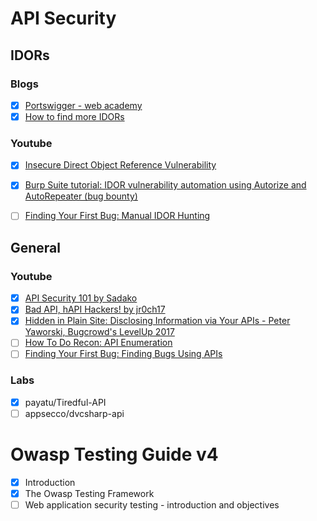 # API Security 
## IDORs
### Blogs
- [x]  [Portswigger - web academy](https://portswigger.net/web-security/access-control/idor)
- [x]  [How to find more IDORs](https://medium.com/@vickieli/how-to-find-more-idors-ae2db67c9489)
### Youtube
- [x]  [Insecure Direct Object Reference Vulnerability](https://www.youtube.com/watch?v=rloqMGcPMkI)
- [x]  [Burp Suite tutorial: IDOR vulnerability automation using Autorize and AutoRepeater (bug bounty)](https://www.youtube.com/watch?v=3K1-a7dnA60)
- [ ]  [Finding Your First Bug: Manual IDOR Hunting](https://www.youtube.com/watch?v=gINAtzdccts)


## General
### Youtube
- [x]  [API Security 101 by Sadako](https://www.youtube.com/watch?v=ijalD2NkRFg)
- [x]  [Bad API, hAPI Hackers! by jr0ch17](https://www.youtube.com/watch?v=UT7-ZVawdzA)
- [x]  [Hidden in Plain Site: Disclosing Information via Your APIs - Peter Yaworski, Bugcrowd's LevelUp 2017](https://www.youtube.com/watch?v=jBi3a-dXsM8)
- [ ]  [How To Do Recon: API Enumeration](https://www.youtube.com/watch?v=fvcKwUS4PTE)
- [ ]  [Finding Your First Bug: Finding Bugs Using APIs](https://www.youtube.com/watch?v=yCUQBc2rY9Y)

### Labs
- [x]  payatu/Tiredful-API
- [ ]  appsecco/dvcsharp-api

# Owasp Testing Guide v4
- [x]  Introduction
- [x]  The Owasp Testing Framework
- [ ]  Web application security testing - introduction and objectives
